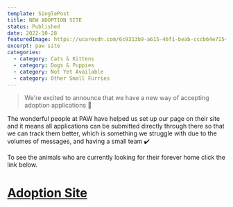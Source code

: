 ```yaml
---
template: SinglePost
title: NEW ADOPTION SITE
status: Published
date: 2022-10-28
featuredImage: https://ucarecdn.com/6c9313b9-a615-46f1-beab-cccb64e7154e/-/crop/953x308/13,1/-/preview/
excerpt: paw site
categories:
  - category: Cats & Kittens
  - category: Dogs & Puppies
  - category: Not Yet Available
  - category: Other Small Furries
---
```

> We're excited to announce that we have a new way of accepting adoption applications 🐾 




The wonderful people at PAW have helped us set up our page on their site and it means all applications can be submitted directly through there so that we can track them better, which is something we struggle with due to the volumes of messages, and having a small team ✔️ 


T﻿o see the animals who are currently looking for their forever home click the link below.

# [A﻿doption Site](https://www.petadoptionwebsite.com/charity/friends-of-rescue-ni)